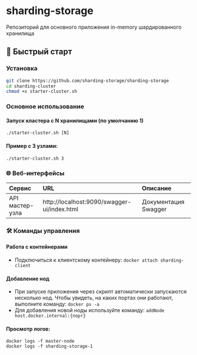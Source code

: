 # sharding-storage

Репозиторий для основного приложения in-memory шардированного хранилища

## 🚀 Быстрый старт

### Установка

```bash
git clone https://github.com/sharding-storage/sharding-storage
cd sharding-cluster
chmod +x starter-cluster.sh
```

### Основное использование

#### Запуск кластера с N хранилищами (по умолчанию 1)

``` ./starter-cluster.sh [N] ```

#### Пример с 3 узлами:

```./starter-cluster.sh 3```

### 🌐 Веб-интерфейсы

| Сервис          | URL                                         | Описание             |
|:----------------|:--------------------------------------------|:---------------------|
| API мастер-узла | http://localhost:9090/swagger-ui/index.html | Документация Swagger |

### 🛠 Команды управления

#### Работа с контейнерами

- Подключиться к клиентскому контейнеру:
```docker attach sharding-client```

#### Добавление нод

- При запуске приложения через скрипт автоматически запускаются несколько нод.
  Чтобы увидеть, на каких портах они работают, выполните команду:
```docker ps -a``` 
- Для добавления новой ноды используйте команду:
```addNode host.docker.internal:{порт}```

#### Просмотр логов:

```
docker logs -f master-node
docker logs -f sharding-storage-1
```
